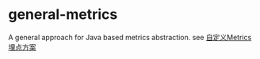 # general-metrics
A general approach for Java based metrics abstraction.
see [自定义Metrics埋点方案](https://blog.csdn.net/lxbjkben/article/details/85498020)
